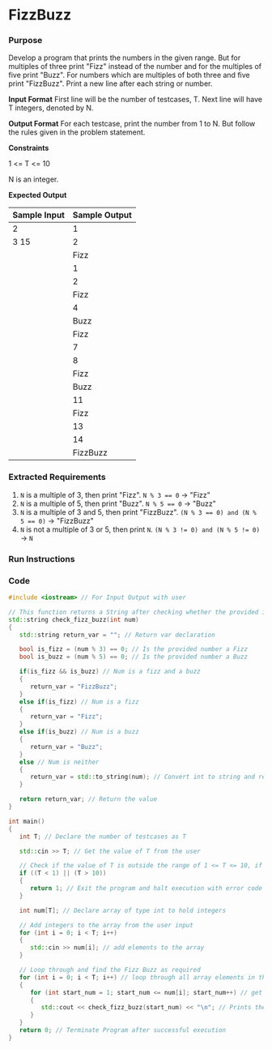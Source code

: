 # FizzBuzz

### Purpose

Develop a program that prints the numbers in the given range. But for multiples of three print "Fizz" instead of the number and for the multiples of five print "Buzz". For numbers which are multiples of both three and five print "FizzBuzz". Print a new line after each string or number.

**Input Format** First line will be the number of testcases, T. Next line will have T integers, denoted by N.

**Output Format** For each testcase, print the number from 1 to N. But follow the rules given in the problem statement.

**Constraints**

1 <= T <= 10

N is an integer.

**Expected Output**

| ﻿Sample Input | Sample Output |
|--------------|---------------|
| 2            | 1             |
| 3 15         | 2             |
|              | Fizz          |
|              | 1             |
|              | 2             |
|              | Fizz          |
|              | 4             |
|              | Buzz          |
|              | Fizz          |
|              | 7             |
|              | 8             |
|              | Fizz          |
|              | Buzz          |
|              | 11            |
|              | Fizz          |
|              | 13            |
|              | 14            |
|              | FizzBuzz      |

### Extracted Requirements

1. `N` is a multiple of 3, then print "Fizz". `N % 3 == 0` &rightarrow; "Fizz"
2. `N` is a multiple of 5, then print "Buzz". `N % 5 == 0` &rightarrow; "Buzz"
3. `N` is a multiple of 3 and 5, then print "FizzBuzz". `(N % 3 == 0) and (N % 5 == 0)` &rightarrow; "FizzBuzz"
4. `N` is not a multiple of 3 or 5, then print `N`. `(N % 3 != 0) and (N % 5 != 0)` &rightarrow; `N`

### Run Instructions

### Code
```cpp
#include <iostream> // For Input Output with user

// This function returns a String after checking whether the provided integer is a Fizz, Buzz, both or none
std::string check_fizz_buzz(int num)
{
   std::string return_var = ""; // Return var declaration

   bool is_fizz = (num % 3) == 0; // Is the provided number a Fizz
   bool is_buzz = (num % 5) == 0; // Is the provided number a Buzz

   if(is_fizz && is_buzz) // Num is a fizz and a buzz
   {
      return_var = "FizzBuzz";
   }
   else if(is_fizz) // Num is a fizz
   {
      return_var = "Fizz";
   }
   else if(is_buzz) // Num is a buzz
   {
      return_var = "Buzz";
   }
   else // Num is neither
   {
      return_var = std::to_string(num); // Convert int to string and return String that contains the num
   }

   return return_var; // Return the value
}

int main()
{
   int T; // Declare the number of testcases as T

   std::cin >> T; // Get the value of T from the user

   // Check if the value of T is outside the range of 1 <= T <= 10, if outside exit the program with error code.
   if ((T < 1) || (T > 10))
   {
      return 1; // Exit the program and halt execution with error code
   }

   int num[T]; // Declare array of type int to hold integers

   // Add integers to the array from the user input
   for (int i = 0; i < T; i++)
   {
      std::cin >> num[i]; // add elements to the array
   }

   // Loop through and find the Fizz Buzz as required
   for (int i = 0; i < T; i++) // loop through all array elements in the Int Array
   {
      for (int start_num = 1; start_num <= num[i]; start_num++) // get a range upto and including array item
      {
         std::cout << check_fizz_buzz(start_num) << "\n"; // Prints the respective output after checking Fizz Buzz requirement   
      }
   }
   return 0; // Terminate Program after successful execution
}
```